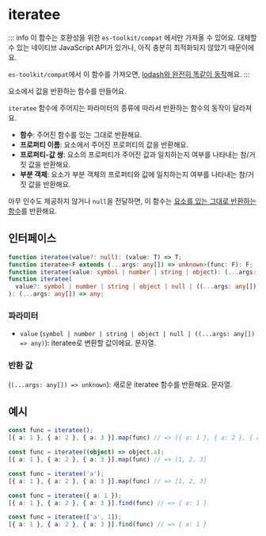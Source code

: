 # iteratee

::: info
이 함수는 호환성을 위한 `es-toolkit/compat` 에서만 가져올 수 있어요. 대체할 수 있는 네이티브 JavaScript API가 있거나, 아직 충분히 최적화되지 않았기 때문이에요.

`es-toolkit/compat`에서 이 함수를 가져오면, [lodash와 완전히 똑같이 동작](../../../compatibility.md)해요.
:::

요소에서 값을 반환하는 함수를 만들어요.

`iteratee` 함수에 주어지는 파라미터의 종류에 따라서 반환하는 함수의 동작이 달라져요.

- **함수**: 주어진 함수를 있는 그대로 반환해요.
- **프로퍼티 이름**: 요소에서 주어진 프로퍼티의 값을 반환해요.
- **프로퍼티-값 쌍**: 요소의 프로퍼티가 주어진 값과 일치하는지 여부를 나타내는 참/거짓 값을 반환해요.
- **부분 객체**: 요소가 부분 객체의 프로퍼티와 값에 일치하는지 여부를 나타내는 참/거짓 값을 반환해요.

아무 인수도 제공하지 않거나 `null`을 전달하면, 이 함수는 [요소를 있는 그대로 반환하는 함수](../../function/identity.md)를 반환해요.

## 인터페이스

```typescript
function iteratee(value?: null): (value: T) => T;
function iteratee<F extends (...args: any[]) => unknown>(func: F): F;
function iteratee(value: symbol | number | string | object): (...args: any[]) => any;
function iteratee(
  value?: symbol | number | string | object | null | ((...args: any[]) => unknown)
): (...args: any[]) => any;
```

### 파라미터

- `value` (`symbol | number | string | object | null | ((...args: any[]) => any)`): iteratee로 변환할 값이에요. 문자열.

### 반환 값

(`(...args: any[]) => unknown`): 새로운 iteratee 함수를 반환해요. 문자열.

## 예시

```typescript
const func = iteratee();
[{ a: 1 }, { a: 2 }, { a: 3 }].map(func) // => [{ a: 1 }, { a: 2 }, { a: 3 }]

const func = iteratee((object) => object.a);
[{ a: 1 }, { a: 2 }, { a: 3 }].map(func) // => [1, 2, 3]

const func = iteratee('a');
[{ a: 1 }, { a: 2 }, { a: 3 }].map(func) // => [1, 2, 3]

const func = iteratee({ a: 1 });
[{ a: 1 }, { a: 2 }, { a: 3 }].find(func) // => { a: 1 }

const func = iteratee(['a', 1]);
[{ a: 1 }, { a: 2 }, { a: 3 }].find(func) // => { a: 1 }
```
